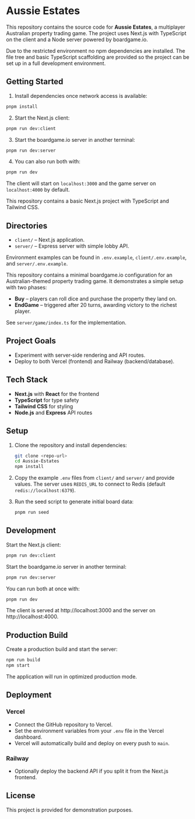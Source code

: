 # Aussie Estates

This repository contains the source code for **Aussie Estates**, a multiplayer Australian property trading game. The project uses Next.js with TypeScript on the client and a Node server powered by boardgame.io.

Due to the restricted environment no npm dependencies are installed. The file tree and basic TypeScript scaffolding are provided so the project can be set up in a full development environment.

## Getting Started

1. Install dependencies once network access is available:

```bash
pnpm install
```

2. Start the Next.js client:
```bash
pnpm run dev:client
```

3. Start the boardgame.io server in another terminal:
```bash
pnpm run dev:server
```

4. You can also run both with:
```bash
pnpm run dev
```

The client will start on `localhost:3000` and the game server on `localhost:4000` by default.

This repository contains a basic Next.js project with TypeScript and Tailwind CSS.

## Directories

- `client/` – Next.js application.
- `server/` – Express server with simple lobby API.

Environment examples can be found in `.env.example`, `client/.env.example`, and `server/.env.example`.


This repository contains a minimal boardgame.io configuration for an Australian-themed property trading game. It demonstrates a simple setup with two phases:

- **Buy** – players can roll dice and purchase the property they land on.
- **EndGame** – triggered after 20 turns, awarding victory to the richest player.

See `server/game/index.ts` for the implementation.


## Project Goals

- Experiment with server‑side rendering and API routes.
- Deploy to both Vercel (frontend) and Railway (backend/database).

## Tech Stack

- **Next.js** with **React** for the frontend
- **TypeScript** for type safety
- **Tailwind CSS** for styling
- **Node.js** and **Express** API routes

## Setup

1. Clone the repository and install dependencies:
   ```bash
   git clone <repo-url>
   cd Aussie-Estates
   npm install
   ```
2. Copy the example `.env` files from `client/` and `server/` and provide values. The server uses `REDIS_URL` to connect to Redis (default `redis://localhost:6379`).

3. Run the seed script to generate initial board data:
   ```bash
   pnpm run seed
   ```
## Development

Start the Next.js client:
```bash
pnpm run dev:client
```

Start the boardgame.io server in another terminal:
```bash
pnpm run dev:server
```

You can run both at once with:
```bash
pnpm run dev
```

The client is served at http://localhost:3000 and the server on http://localhost:4000.
## Production Build

Create a production build and start the server:
```bash
npm run build
npm start
```
The application will run in optimized production mode.

## Deployment

### Vercel

- Connect the GitHub repository to Vercel.
- Set the environment variables from your `.env` file in the Vercel dashboard.
- Vercel will automatically build and deploy on every push to `main`.

### Railway

- Optionally deploy the backend API if you split it from the Next.js frontend.

## License

This project is provided for demonstration purposes.

